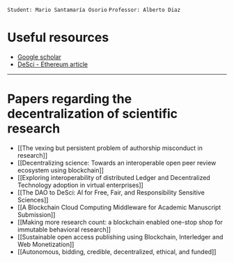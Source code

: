 `Student: Mario Santamaría Osorio`
`Professor: Alberto Diaz`

# Useful resources

- [Google scholar](https://scholar.google.com/)
- [DeSci - Ethereum article](https://ethereum.org/en/desci/)

---

# Papers regarding the decentralization of scientific research

- [[The vexing but persistent problem of authorship misconduct in research]]
- [[Decentralizing science: Towards an interoperable open peer review ecosystem using blockchain]]
- [[Exploring interoperability of distributed Ledger and Decentralized Technology adoption in virtual enterprises]]
- [[The DAO to DeSci: AI for Free, Fair, and Responsibility Sensitive Sciences]]
- [[A Blockchain Cloud Computing Middleware for Academic Manuscript Submission]]
- [[Making more research count: a blockchain enabled one-stop shop for immutable behavioral research]]
- [[Sustainable open access publishing using Blockchain, Interledger and Web Monetization]]
- [[Autonomous, bidding, credible, decentralized, ethical, and funded]]